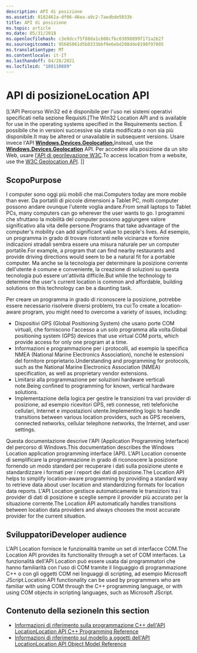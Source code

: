 ```yaml
---
description: API di posizione
ms.assetid: 0182461a-df06-46ea-a9c2-7aedbde5033b
title: API di posizione
ms.topic: article
ms.date: 05/31/2018
ms.openlocfilehash: c3e9dccf5f88da1c608cfbc03898899f171a2627
ms.sourcegitcommit: 95685061d5b0333bbf9e6ebd208dde8190f97005
ms.translationtype: MT
ms.contentlocale: it-IT
ms.lasthandoff: 04/28/2021
ms.locfileid: "108110889"
---
```

# <a name="location-api"></a><span data-ttu-id="b836d-103">API di posizione</span><span class="sxs-lookup"><span data-stu-id="b836d-103">Location API</span></span>

<span data-ttu-id="b836d-104">\[L'API Percorso Win32 ed è disponibile per l'uso nei sistemi operativi specificati nella sezione Requisiti.</span><span class="sxs-lookup"><span data-stu-id="b836d-104">\[The Win32 Location API and is available for use in the operating systems specified in the Requirements section.</span></span> <span data-ttu-id="b836d-105">È possibile che in versioni successive sia stata modificata o non sia più disponibile.</span><span class="sxs-lookup"><span data-stu-id="b836d-105">It may be altered or unavailable in subsequent versions.</span></span> <span data-ttu-id="b836d-106">Usare invece l'API [**Windows.Devices.Geolocation.**](/uwp/api/Windows.Devices.Geolocation)</span><span class="sxs-lookup"><span data-stu-id="b836d-106">Instead, use the [**Windows.Devices.Geolocation**](/uwp/api/Windows.Devices.Geolocation) API.</span></span> <span data-ttu-id="b836d-107">Per accedere alla posizione da un sito Web, usare [l'API di georilevazione W3C](/previous-versions/windows/internet-explorer/ie-developer/samples/gg589513(v=vs.85)).</span><span class="sxs-lookup"><span data-stu-id="b836d-107">To access location from a website, use the [W3C Geolocation API](/previous-versions/windows/internet-explorer/ie-developer/samples/gg589513(v=vs.85)).</span></span> <span data-ttu-id="b836d-108">\]</span><span class="sxs-lookup"><span data-stu-id="b836d-108">\]</span></span>

## <a name="purpose"></a><span data-ttu-id="b836d-109">Scopo</span><span class="sxs-lookup"><span data-stu-id="b836d-109">Purpose</span></span>

<span data-ttu-id="b836d-110">I computer sono oggi più mobili che mai.</span><span class="sxs-lookup"><span data-stu-id="b836d-110">Computers today are more mobile than ever.</span></span> <span data-ttu-id="b836d-111">Da portatili di piccole dimensioni a Tablet PC, molti computer possono andare ovunque l'utente voglia andare.</span><span class="sxs-lookup"><span data-stu-id="b836d-111">From small laptops to Tablet PCs, many computers can go wherever the user wants to go.</span></span> <span data-ttu-id="b836d-112">I programmi che sfruttano la mobilità del computer possono aggiungere valore significativo alla vita delle persone.</span><span class="sxs-lookup"><span data-stu-id="b836d-112">Programs that take advantage of the computer's mobility can add significant value to people's lives.</span></span> <span data-ttu-id="b836d-113">Ad esempio, un programma in grado di trovare ristoranti nelle vicinanze e fornire indicazioni stradali sembra essere una misura naturale per un computer portatile.</span><span class="sxs-lookup"><span data-stu-id="b836d-113">For example, a program that can find nearby restaurants and provide driving directions would seem to be a natural fit for a portable computer.</span></span> <span data-ttu-id="b836d-114">Ma anche se la tecnologia per determinare la posizione corrente dell'utente è comune e conveniente, la creazione di soluzioni su questa tecnologia può essere un'attività difficile.</span><span class="sxs-lookup"><span data-stu-id="b836d-114">But while the technology to determine the user's current location is common and affordable, building solutions on this technology can be a daunting task.</span></span>

<span data-ttu-id="b836d-115">Per creare un programma in grado di riconoscere la posizione, potrebbe essere necessario risolvere diversi problemi, tra cui:</span><span class="sxs-lookup"><span data-stu-id="b836d-115">To create a location-aware program, you might need to overcome a variety of issues, including:</span></span>

-   <span data-ttu-id="b836d-116">Dispositivi GPS (Global Positioning System) che usano porte COM virtuali, che forniscono l'accesso a un solo programma alla volta.</span><span class="sxs-lookup"><span data-stu-id="b836d-116">Global positioning system (GPS) devices that use virtual COM ports, which provide access for only one program at a time.</span></span>
-   <span data-ttu-id="b836d-117">Informazioni e programmazione per i protocolli, ad esempio la specifica NMEA (National Marine Electronics Association), nonché le estensioni del fornitore proprietario.</span><span class="sxs-lookup"><span data-stu-id="b836d-117">Understanding and programming for protocols, such as the National Marine Electronics Association (NMEA) specification, as well as proprietary vendor extensions.</span></span>
-   <span data-ttu-id="b836d-118">Limitarsi alla programmazione per soluzioni hardware verticali note.</span><span class="sxs-lookup"><span data-stu-id="b836d-118">Being confined to programming for known, vertical hardware solutions.</span></span>
-   <span data-ttu-id="b836d-119">Implementazione della logica per gestire le transizioni tra vari provider di posizione, ad esempio ricevitori GPS, reti connesse, reti telefoniche cellulari, Internet e impostazioni utente.</span><span class="sxs-lookup"><span data-stu-id="b836d-119">Implementing logic to handle transitions between various location providers, such as GPS receivers, connected networks, cellular telephone networks, the Internet, and user settings.</span></span>

<span data-ttu-id="b836d-120">Questa documentazione descrive l'API (Application Programming Interface) del percorso di Windows.</span><span class="sxs-lookup"><span data-stu-id="b836d-120">This documentation describes the Windows Location application programming interface (API).</span></span> <span data-ttu-id="b836d-121">L'API Location consente di semplificare la programmazione in grado di riconoscere la posizione fornendo un modo standard per recuperare i dati sulla posizione utente e standardizzare i formati per i report dei dati di posizione.</span><span class="sxs-lookup"><span data-stu-id="b836d-121">The Location API helps to simplify location-aware programming by providing a standard way to retrieve data about user location and standardizing formats for location data reports.</span></span> <span data-ttu-id="b836d-122">L'API Location gestisce automaticamente le transizioni tra i provider di dati di posizione e sceglie sempre il provider più accurato per la situazione corrente.</span><span class="sxs-lookup"><span data-stu-id="b836d-122">The Location API automatically handles transitions between location data providers and always chooses the most accurate provider for the current situation.</span></span>

## <a name="developer-audience"></a><span data-ttu-id="b836d-123">Sviluppatori</span><span class="sxs-lookup"><span data-stu-id="b836d-123">Developer audience</span></span>

<span data-ttu-id="b836d-124">L'API Location fornisce le funzionalità tramite un set di interfacce COM.</span><span class="sxs-lookup"><span data-stu-id="b836d-124">The Location API provides its functionality through a set of COM interfaces.</span></span> <span data-ttu-id="b836d-125">La funzionalità dell'API Location può essere usata dai programmatori che hanno familiarità con l'uso di COM tramite il linguaggio di programmazione C++ o con gli oggetti COM nei linguaggi di scripting, ad esempio Microsoft JScript.</span><span class="sxs-lookup"><span data-stu-id="b836d-125">Location API functionality can be used by programmers who are familiar with using COM through the C++ programming language, or with using COM objects in scripting languages, such as Microsoft JScript.</span></span>

## <a name="in-this-section"></a><span data-ttu-id="b836d-126">Contenuto della sezione</span><span class="sxs-lookup"><span data-stu-id="b836d-126">In this section</span></span>

-   [<span data-ttu-id="b836d-127">Informazioni di riferimento sulla programmazione C++ dell'API Location</span><span class="sxs-lookup"><span data-stu-id="b836d-127">Location API C++ Programming Reference</span></span>](windows-location-programming-reference.md)
-   [<span data-ttu-id="b836d-128">Informazioni di riferimento sul modello a oggetti dell'API Location</span><span class="sxs-lookup"><span data-stu-id="b836d-128">Location API Object Model Reference</span></span>](windows-location-script-programming-reference.md)

 

 

